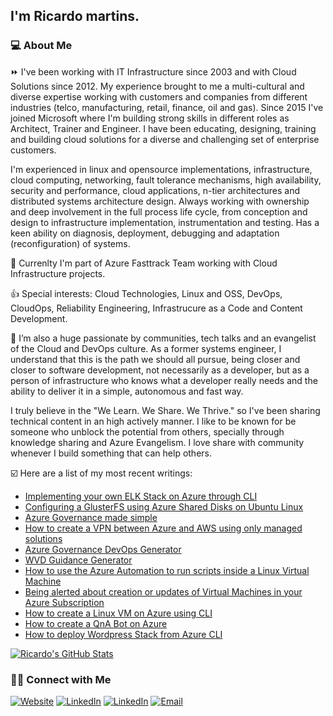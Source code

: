 <h2>I'm Ricardo martins.</h2>

<h3> 💻 About Me </h3>


⏩ I've been working with IT Infrastructure since 2003 and with Cloud Solutions since 2012. My experience brought to me a multi-cultural and diverse expertise working with customers and companies from different industries (telco, manufacturing, retail, finance, oil and gas). Since 2015 I've joined Microsoft where I'm building strong skills in different roles as Architect, Trainer and Engineer. I have been educating, designing, training and building cloud solutions for a diverse and challenging set of enterprise customers.

I'm experienced in linux and opensource implementations, infrastructure, cloud computing, networking, fault tolerance mechanisms, high availability, security and performance, cloud applications, n-tier architectures and distributed systems architecture design. Always working with ownership and deep involvement in the full process life cycle, from conception and design to infrastructure implementation, instrumentation and testing. Has a keen ability on diagnosis, deployment, debugging and adaptation (reconfiguration) of systems.

💼 Currenlty I'm part of Azure Fasttrack Team working with Cloud Infrastructure projects.

👍 Special interests: Cloud Technologies, Linux and OSS, DevOps, CloudOps, Reliability Engineering, Infrastrucure as a Code and Content Development.

💬 I’m also a huge passionate by communities, tech talks and an evangelist of the Cloud and DevOps culture. As a former systems engineer, I understand that this is the path we should all pursue, being closer and closer to software development, not necessarily as a developer, but as a person of infrastructure who knows what a developer really needs and the ability to deliver it in a simple, autonomous and fast way. 

I truly  believe in the "We Learn. We Share. We Thrive." so I've been sharing technical content in an high actively manner. I like to be known for be someone who unblock the potential from others, specially through knowledge sharing and Azure Evangelism. I love share with community whenever I build something that can help others.

☑️ Here are a list of my most recent writings:

* [Implementing your own ELK Stack on Azure through CLI](https://github.com/ricmmartins/elk-stack-azure)
* [Configuring a GlusterFS using Azure Shared Disks on Ubuntu Linux](https://github.com/ricmmartins/glusterfs-azure-shared-disks)
* [Azure Governance made simple](https://github.com/ricmmartins/azure-governance-made-simple)
* [How to create a VPN between Azure and AWS using only managed solutions](https://github.com/ricmmartins/azure-vpn-aws)
* [Azure Governance DevOps Generator](https://github.com/ricmmartins/azuredevopsgenerator/tree/master/azuregovernance)
* [WVD Guidance Generator](https://github.com/ricmmartins/wvdguidance)
* [How to use the Azure Automation to run scripts inside a Linux Virtual Machine](https://github.com/ricmmartins/azure-automation)
* [Being alerted about creation or updates of Virtual Machines in your Azure Subscription](https://github.com/ricmmartins/azure-alerts)
* [How to create a Linux VM on Azure using CLI](https://github.com/ricmmartins/training/tree/master/demo/az-cli)
* [How to create a QnA Bot on Azure](https://github.com/ricmmartins/training/tree/master/demo/qna)
* [How to deploy Wordpress Stack from Azure CLI](https://github.com/ricmmartins/WordpressStack-AzureCLI)


[![Ricardo's GitHub Stats](https://github-readme-stats.vercel.app/api?username=ricmmartins&show_icons=true)](https://github.com/ricmmartins)

<h3> 🤝🏻 Connect with Me </h3>

<p align="left">
<a href="https://rmartins.cloud/"><img alt="Website" src="https://img.shields.io/badge/Website-rmartins.cloud-blue?style=flat-square&logo=google-chrome"></a>
<a href="https://www.linkedin.com/in/ricmmartins/"><img alt="LinkedIn" src="https://img.shields.io/badge/LinkedIn-Ricardo%20Martins-blue?style=flat-square&logo=linkedin"></a>
<a href="https://www.twitter.com/ricmmartins/"><img alt="LinkedIn" src="https://img.shields.io/badge/Twitter-Ricardo%20Martins-blue?style=flat-square&logo=twitter"></a>
<a href="mailto:rmmartins@outlook.com"><img alt="Email" src="https://img.shields.io/badge/Email-rmmartins@outlook.com-blue?style=flat-square&logo=gmail"></a>
</p>


<!-- ### Hi there 👋-->

<!--
**ricmmartins/ricmmartins** is a ✨ _special_ ✨ repository because its `README.md` (this file) appears on your GitHub profile.

Here are some ideas to get you started:

- 🔭 I’m currently working on ...
- 🌱 I’m currently learning ...
- 👯 I’m looking to collaborate on ...
- 🤔 I’m looking for help with ...
- 💬 Ask me about ...
- 📫 How to reach me: ...
- 😄 Pronouns: ...
- ⚡ Fun fact: ...
-->


